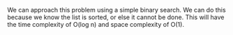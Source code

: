 We can approach this problem using a simple binary search. We can do this because we know the list is sorted, or else it cannot be done. This will have the time complexity of O(log n) and space complexity of O(1).
